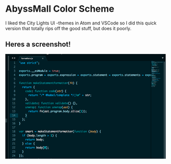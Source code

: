 # AbyssMall Color Scheme

I liked the City Lights UI -themes in Atom and VSCode so I did this quick version that totally rips off the good stuff, but does it poorly.

## Heres a screenshot!

<a href="img/html-preview.png" target="_blank">
    <img src="img/screen.png" alt="Preview" width="728">
</a>
